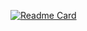 [![Readme Card](https://github-readme-stats.vercel.app/api/pin/?username=lwp0201&repo=github-readme-stats)](https://github.com/lwp0201/github-readme-stats)
